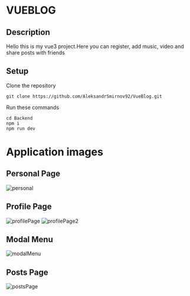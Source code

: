 # VUEBLOG
## Description
Hello this is my vue3 project.Here you can register, add music, video and share posts with friends
## Setup
Clone the repository
```
git clone https://github.com/AleksandrSmirnov92/VueBlog.git
```
Run these commands
```
cd Backend
npm i
npm run dev
```
# Application images
## Personal Page
![personal](https://github.com/AleksandrSmirnov92/VueBlog/assets/83553039/19aee0d2-2917-4e9d-a480-14c31a9b7de4)
## Profile Page
![profilePage](https://github.com/AleksandrSmirnov92/VueBlog/assets/83553039/f148e422-5855-4554-8118-a8a8b3b78350)
![profilePage2](https://github.com/AleksandrSmirnov92/VueBlog/assets/83553039/ef16b7d4-2669-45ba-b256-9fc138b315cc)
## Modal Menu
![modalMenu](https://github.com/AleksandrSmirnov92/VueBlog/assets/83553039/c6db0d04-2173-41d9-b965-920e7b2ffd37)
## Posts Page
![postsPage](https://github.com/AleksandrSmirnov92/VueBlog/assets/83553039/13ad59a7-1bff-47b3-9870-4a3d5a2b8745)
